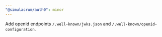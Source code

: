 ```yaml
---
"@simulacrum/auth0": minor
---
```


Add openid endpoints `/.well-known/jwks.json` and `/.well-known/openid-configuration`.